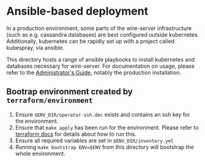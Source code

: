 # Ansible-based deployment

In a production environment, some parts of the wire-server infrastructure (such as e.g. cassandra databases) are best configured outside kubernetes. Additionally, kubernetes can be rapidly set up with a project called kubespray, via ansible.

This directory hosts a range of ansible playbooks to install kubernetes and databases necessary for wire-server. For documentation on usage, please refer to the [Administrator's Guide](https://docs.wire.com), notably the production installation.


## Bootrap environment created by `terraform/environment`

1. Ensure `$ENV_DIR/operator-ssh.dec` exists and contains an ssh key for the
   environment.
1. Ensure that `make apply` has been run for the environment. Please refer to
   [terraform docs](../terraform/README.md) for details about how to run this.
1. Ensure all required variables are set in `$ENV_DIR/inventory.yml`
1. Running `make bootstrap ENV=$ENV` from this directory will bootstrap the whole environment.
